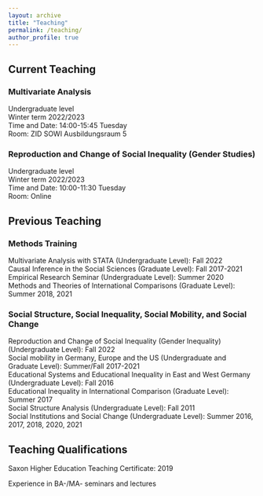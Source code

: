 ```yaml
---
layout: archive
title: "Teaching"
permalink: /teaching/
author_profile: true
---
```


## Current Teaching

### Multivariate Analysis
Undergraduate level<br /> Winter term 2022/2023<br /> Time and Date: 14:00-15:45 Tuesday<br /> Room: ZID SOWI Ausbildungsraum 5

### Reproduction and Change of Social Inequality (Gender Studies)
Undergraduate level<br /> Winter term 2022/2023<br /> Time and Date: 10:00-11:30 Tuesday<br /> Room: Online



## Previous Teaching

### Methods Training

Multivariate Analysis with STATA (Undergraduate Level): Fall 2022<br /> Causal Inference in the Social Sciences (Graduate Level): Fall 2017-2021<br /> Empirical Research Seminar (Undergraduate Level): Summer 2020<br />Methods and Theories of International Comparisons (Graduate Level): Summer 2018, 2021


### Social Structure, Social Inequality, Social Mobility, and Social Change

Reproduction and Change of Social Inequality (Gender Inequality) (Undergraduate Level): Fall 2022<br />Social mobility in Germany, Europe and the US (Undergraduate and Graduate Level): Summer/Fall 2017-2021<br />Educational Systems and Educational Inequality in East and West Germany (Undergraduate Level): Fall 2016<br /> Educational Inequality in International Comparison (Graduate Level): Summer 2017<br />Social Structure Analysis (Undergraduate Level): Fall 2011<br />Social Institutions and Social Change (Undergraduate Level): Summer 2016, 2017, 2018, 2020, 2021



## Teaching Qualifications

Saxon Higher Education Teaching Certificate: 2019

Experience in BA-/MA- seminars and lectures
